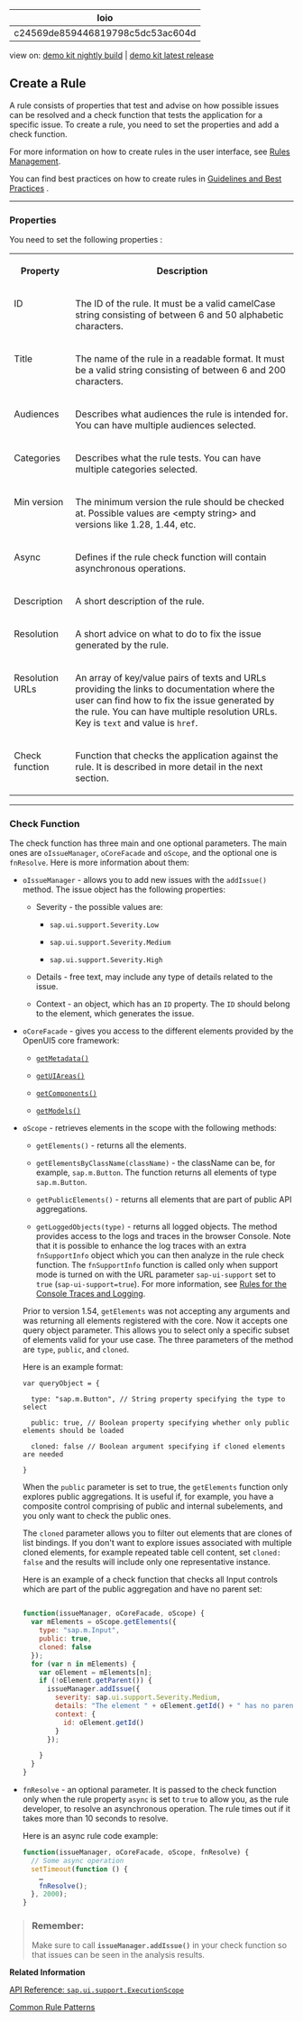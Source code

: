 <!-- loioc24569de859446819798c5dc53ac604d -->

| loio |
| -----|
| c24569de859446819798c5dc53ac604d |

<div id="loio">

view on: [demo kit nightly build](https://openui5nightly.hana.ondemand.com/#/topic/c24569de859446819798c5dc53ac604d) | [demo kit latest release](https://openui5.hana.ondemand.com/#/topic/c24569de859446819798c5dc53ac604d)</div>

## Create a Rule

A rule consists of properties that test and advise on how possible issues can be resolved and a check function that tests the application for a specific issue. To create a rule, you need to set the properties and add a check function.

For more information on how to create rules in the user interface, see [Rules Management](Rules_Management_3fc864a.md).

You can find best practices on how to create rules in [Guidelines and Best Practices](Guidelines_and_Best_Practices_eaeea19.md) .

***

<a name="loioc24569de859446819798c5dc53ac604d__section_uss_5gd_21b"/>

### Properties

You need to set the following properties :


<table>
<tr>
<th valign="top">

Property



</th>
<th valign="top">

Description



</th>
</tr>
<tr>
<td valign="top">

ID



</td>
<td valign="top">

The ID of the rule. It must be a valid camelCase string consisting of between 6 and 50 alphabetic characters.



</td>
</tr>
<tr>
<td valign="top">

Title



</td>
<td valign="top">

The name of the rule in a readable format. It must be a valid string consisting of between 6 and 200 characters.



</td>
</tr>
<tr>
<td valign="top">

Audiences



</td>
<td valign="top">

Describes what audiences the rule is intended for. You can have multiple audiences selected.



</td>
</tr>
<tr>
<td valign="top">

Categories



</td>
<td valign="top">

Describes what the rule tests. You can have multiple categories selected.



</td>
</tr>
<tr>
<td valign="top">

Min version



</td>
<td valign="top">

The minimum version the rule should be checked at. Possible values are <empty string\> and versions like 1.28, 1.44, etc.



</td>
</tr>
<tr>
<td valign="top">

Async



</td>
<td valign="top">

Defines if the rule check function will contain asynchronous operations.



</td>
</tr>
<tr>
<td valign="top">

Description



</td>
<td valign="top">

A short description of the rule.



</td>
</tr>
<tr>
<td valign="top">

Resolution



</td>
<td valign="top">

A short advice on what to do to fix the issue generated by the rule.



</td>
</tr>
<tr>
<td valign="top">

Resolution URLs



</td>
<td valign="top">

An array of key/value pairs of texts and URLs providing the links to documentation where the user can find how to fix the issue generated by the rule. You can have multiple resolution URLs. Key is `text` and value is `href`.



</td>
</tr>
<tr>
<td valign="top">

Check function



</td>
<td valign="top">

Function that checks the application against the rule. It is described in more detail in the next section.



</td>
</tr>
</table>

***

<a name="loioc24569de859446819798c5dc53ac604d__section_bmv_fhd_21b"/>

### Check Function

The check function has three main and one optional parameters. The main ones are `oIssueManager`, `oCoreFacade` and `oScope`, and the optional one is `fnResolve`. Here is more information about them:

-   `oIssueManager` - allows you to add new issues with the `addIssue()` method. The issue object has the following properties:

    -   Severity - the possible values are:

        -   `sap.ui.support.Severity.Low`

        -   `sap.ui.support.Severity.Medium`

        -   `sap.ui.support.Severity.High`


    -   Details - free text, may include any type of details related to the issue.

    -   Context - an object, which has an `ID` property. The `ID` should belong to the element, which generates the issue.


-   `oCoreFacade` - gives you access to the different elements provided by the OpenUI5 core framework:

    -   <code><a href="https://openui5.hana.ondemand.com/#/api/sap.ui.base.Object/methods/getMetadata">getMetadata()</a></code>

    -   <code><a href="https://openui5.hana.ondemand.com/#/api/sap.ui.core.Core/methods/getUIArea">getUIAreas()</a></code>

    -   <code><a href="https://openui5.hana.ondemand.com/#/api/sap.ui.core.Core/methods/getComponent">getComponents()</a></code>

    -   <code><a href="https://openui5.hana.ondemand.com/#/api/sap.ui.core.Core/methods/getModel">getModels()</a></code>


-   `oScope` - retrieves elements in the scope with the following methods:

    -   `getElements()` - returns all the elements.

    -   `getElementsByClassName(className)` - the className can be, for example, `sap.m.Button`. The function returns all elements of type `sap.m.Button`.

    -   `getPublicElements()` - returns all elements that are part of public API aggregations.

    -   `getLoggedObjects(type)` - returns all logged objects. The method provides access to the logs and traces in the browser Console. Note that it is possible to enhance the log traces with an extra `fnSupportInfo` object which you can then analyze in the rule check function. The `fnSupportInfo` function is called only when support mode is turned on with the URL parameter `sap-ui-support` set to `true` \(`sap-ui-support=true`\). For more information, see [Rules for the Console Traces and Logging](Common_Rule_Patterns_3fc1412.md#loio3fc141206cee4ab2aa514b569ed423c0__section_Rules_for_the_Console_Traces_and_Logging).


    Prior to version 1.54, `getElements` was not accepting any arguments and was returning all elements registered with the core. Now it accepts one query object parameter. This allows you to select only a specific subset of elements valid for your use case. The three parameters of the method are `type`, `public`, and `cloned`.

    Here is an example format:

    ```
    var queryObject = {
    
      type: "sap.m.Button", // String property specifying the type to select
    
      public: true, // Boolean property specifying whether only public elements should be loaded
    
      cloned: false // Boolean argument specifying if cloned elements are needed
    
    }
    ```

    When the `public` parameter is set to true, the `getElements` function only explores public aggregations. It is useful if, for example, you have a composite control comprising of public and internal subelements, and you only want to check the public ones.

    The `cloned` parameter allows you to filter out elements that are clones of list bindings. If you don't want to explore issues associated with multiple cloned elements, for example repeated table cell content, set `cloned: false` and the results will include only one representative instance.

    Here is an example of a check function that checks all Input controls which are part of the public aggregation and have no parent set:

    ```js
    
    function(issueManager, oCoreFacade, oScope) {
      var mElements = oScope.getElements({
        type: "sap.m.Input",
        public: true,
        cloned: false
      });
      for (var n in mElements) {
        var oElement = mElements[n];
        if (!oElement.getParent()) {
          issueManager.addIssue({
            severity: sap.ui.support.Severity.Medium,
            details: "The element " + oElement.getId() + " has no parent.",
            context: {
              id: oElement.getId()
            }
          });
    
        }
      }
    }
    
    ```

-   `fnResolve` - an optional parameter. It is passed to the check function only when the rule property `async` is set to `true` to allow you, as the rule developer, to resolve an asynchronous operation. The rule times out if it takes more than 10 seconds to resolve.

    Here is an async rule code example:

    ```js
    function(issueManager, oCoreFacade, oScope, fnResolve) {
      // Some async operation
      setTimeout(function () {
        …
        fnResolve();
      }, 2000);
    }
    
    ```


> ### Remember:  
> Make sure to call <code><b>issueManager.addIssue()</b></code> in your check function so that issues can be seen in the analysis results.

**Related Information**  


[API Reference: `sap.ui.support.ExecutionScope`](https://openui5.hana.ondemand.com/#docs/api/symbols/sap.ui.support.ExecutionScope.html)

[Common Rule Patterns](Common_Rule_Patterns_3fc1412.md "The Support Assistant checks verify different aspects of your web application - from the view/elements structure and control properties to the dynamic, data and event-driven interactions. You can traverse the DOM tree, look at error logs during startup or check the CSS.")


